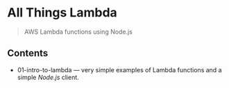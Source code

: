 # All Things Lambda
> AWS Lambda functions using Node.js

## Contents
+ 01-intro-to-lambda &mdash; very simple examples of Lambda functions and a simple *Node.js* client.
